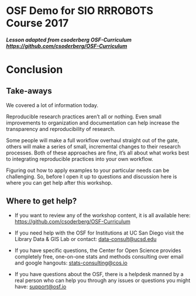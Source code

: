 # OSF Demo for SIO RRROBOTS Course 2017

##### Lesson adapted from csoderberg OSF-Curriculum https://github.com/csoderberg/OSF-Curriculum



# Conclusion






## Take-aways

We covered a lot of information today.

Reproducible research practices aren’t all or nothing. Even small improvements to organization and documentation can help increase the transparency and reproducibility of research.

Some people will make a full workflow overhaul straight out of the gate, others will make a series of small, incremental changes to their research processes. Both of these approaches are fine, it’s all about what works best to integrating reproducible practices into your own workflow.

Figuring out how to apply examples to your particular needs can be challenging. So, before I open it up to questions and discussion here is where you can get help after this workshop.

## Where to get help?

* If you want to review any of the workshop content, it is all available here:
https://github.com/csoderberg/OSF-Curriculum

* If you need help with the OSF for Institutions at UC San Diego visit the Library Data & GIS Lab or contact:
data-consult@ucsd.edu

* If you have specific questions, the Center for Open Science provides completely free, one-on-one stats and methods consulting over email and google hangouts:
stats-consulting@cos.io

* If you have questions about the OSF, there is a helpdesk manned by a real person who can help you through any issues or questions you might have:
support@osf.io
